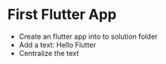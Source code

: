 # First Flutter App

- Create an flutter app into to solution folder
- Add a text: Hello Flutter
- Centralize the text 